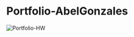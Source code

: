 # Portfolio-AbelGonzales
![Portfolio-HW](https://user-images.githubusercontent.com/106440999/181662149-79ec86ba-33b3-4a7a-862e-1f88c892e415.PNG)
